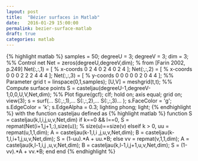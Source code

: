 ```yaml
---
layout: post
title:  "Bézier surfaces in Matlab"
date:   2016-01-29 15:00:00
permalink: bezier-surface-matlab
draft: true
categories: matlab
---
```


{% highlight matlab %}
samples = 50;
degreeU = 3;
degreeV = 3;
dim     = 3;
%% Control net
Net = zeros(degreeU,degreeV,dim);
    % from [Farin 2002, p.249]
    Net(:,:,1) = [ % x-coords
        0   2   4
        0   2   4
        0   2   4
    ]; 
    Net(:,:,2) = [ % x-coords
        0   0   0
        2   2   2
        4   4   4
    ];
    Net(:,:,3) = [ % y-coords
        0   0   0 
        0   0   2
        0   4   4
    ];
%% Parameter grid
t = linspace(0,1,samples);
[U,V] = meshgrid(t,t);
%% Compute surface points
S = casteljau(degreeU-1,degreeV-1,0,0,U,V,Net,dim);
%% Plot
figure(gcf); clf; hold on; axis equal; grid on; view(3);
s = surf(...
    S(:,:,1),...
    S(:,:,2),...
    S(:,:,3)...
);
s.FaceColor = 'g';
s.EdgeColor = 'k';
s.EdgeAlpha = 0.3;
lighting phong;
light;
{% endhighlight %}
with the function casteljau defined as
{% highlight matlab %}
function S = casteljau(k,l,i,j,u,v,Net,dim)
    if k==0 && l==0,
        S = repmat(Net(i+1,j+1,:),size(u)); % size(u)==size(v)
    elseif k > 0,
        uu = repmat(u,1,1,dim);
        A = casteljau(k-1,l,i  ,j,u,v,Net,dim);
        B = casteljau(k-1,l,i+1,j,u,v,Net,dim);
        S = (1-uu).*A + uu.*B;
    else
        vv = repmat(v,1,1,dim);
        A = casteljau(k,l-1,i,j  ,u,v,Net,dim);
        B = casteljau(k,l-1,i,j+1,u,v,Net,dim);
        S = (1-vv).*A + vv.*B;
    end
end
{% endhighlight %}
